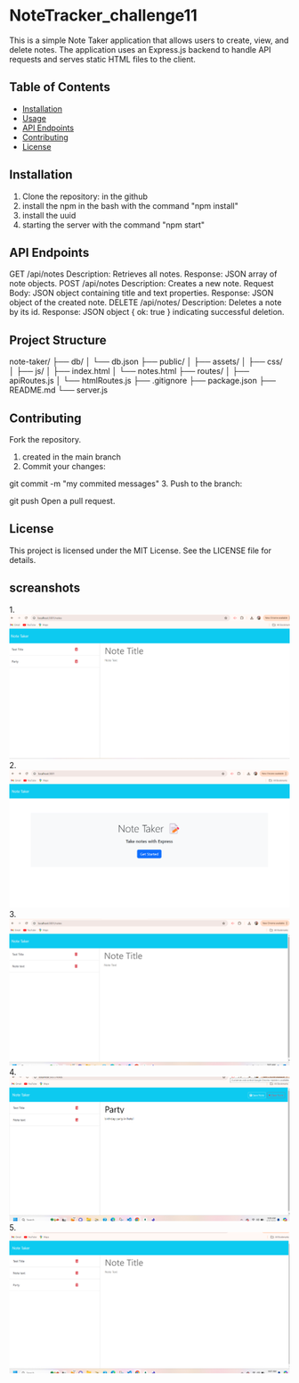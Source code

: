 # NoteTracker_challenge11

This is a simple Note Taker application that allows users to create, view, and delete notes. The application uses an Express.js backend to handle API requests and serves static HTML files to the client.

## Table of Contents

- [Installation](#installation)
- [Usage](#usage)
- [API Endpoints](#api-endpoints)
- [Contributing](#contributing)
- [License](#license)

## Installation

1. Clone the repository: in the github
2. install the npm in the bash with the command "npm install"
3. install the uuid
4. starting the server with the command "npm start"

 ## API Endpoints

GET /api/notes
Description: Retrieves all notes.
Response: JSON array of note objects.
POST /api/notes
Description: Creates a new note.
Request Body: JSON object containing title and text properties.
Response: JSON object of the created note.
DELETE /api/notes/
Description: Deletes a note by its id.
Response: JSON object { ok: true } indicating successful deletion.

## Project Structure
note-taker/
├── db/
│   └── db.json
├── public/
│   ├── assets/
│   ├── css/
│   ├── js/
│   ├── index.html
│   └── notes.html
├── routes/
│   ├── apiRoutes.js
│   └── htmlRoutes.js
├── .gitignore
├── package.json
├── README.md
└── server.js

## Contributing 
Fork the repository.
1. created in the main branch
2. Commit your changes:

git commit -m "my commited messages"
3. Push to the branch:

git push
Open a pull request.


## License
This project is licensed under the MIT License. See the LICENSE file for details.


 ## screanshots


1.![deleted](Assets/deleted.png)
2.![express1](Assets/express11.png)
3.![page2](Assets/page2.png)
4.![page3](Assets/page3.png)
5.![page4](Assets/page4.png)



